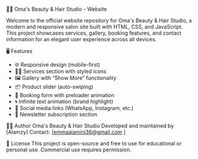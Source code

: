 💇‍♀️ Oma's Beauty & Hair Studio - Website

Welcome to the official website repository for Oma's Beauty & Hair Studio, a modern and responsive salon site built with HTML, CSS, and JavaScript. This project showcases services, gallery, booking features, and contact information for an elegant user experience across all devices.

 🖥️ Features

- 🌐 Responsive design (mobile-first)
- 💇‍♀️ Services section with styled icons
- 🖼️ Gallery with “Show More” functionality
- 📦 Product slider (auto-swiping)
- 📝 Booking form with preloader animation
- 🌀 Infinite text animation (brand highlight)
- 📱 Social media links (WhatsApp, Instagram, etc.)
- 📧 Newsletter subscription section


🧑‍💼 Author
Oma's Beauty & Hair Studio
Developed and maintained by [Alamzy]
Contact: [emmaalamini36@gmail.com ]

📄 License
This project is open-source and free to use for educational or personal use. Commercial use requires permission.

